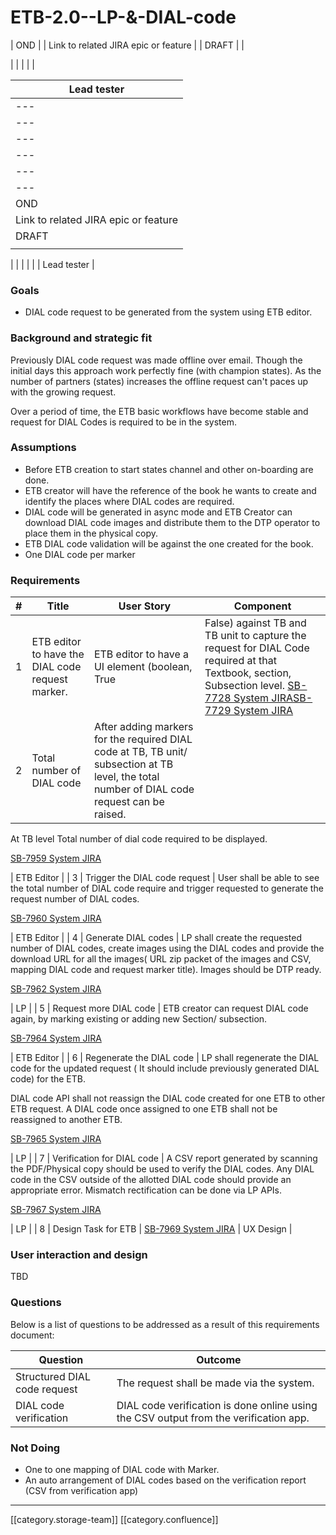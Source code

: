 # ETB-2.0--LP-&-DIAL-code

\| OND | | Link to related JIRA epic or feature | | DRAFT | |

\| |   | | |

| Lead tester                          |
| ------------------------------------ |
| ---                                  |
| ---                                  |
| ---                                  |
| ---                                  |
| ---                                  |
| ---                                  |
| OND                                  |
| Link to related JIRA epic or feature |
| DRAFT                                |
|                                      |

\| |   | | | | Lead tester |

### Goals

* DIAL code request to be generated from the system using ETB editor.

### Background and strategic fit

Previously DIAL code request was made offline over email. Though the initial days this approach work perfectly fine (with champion states). As the number of partners (states) increases the offline request can't paces up with the growing request.&#x20;

Over a period of time, the ETB basic workflows have become stable and request for DIAL Codes is required to be in the system.&#x20;

### Assumptions

* Before ETB creation to start states channel and other on-boarding are done.
* ETB creator will have the reference of the book he wants to create and identify the places where DIAL codes are required.
* DIAL code will be generated in async mode and ETB Creator can download DIAL code images and distribute them to the DTP operator to place them in the physical copy.
* ETB DIAL code validation will be against the one created for the book.
* One DIAL code per marker

### Requirements

| # | Title                                            | User Story                                                                                                                                   | Component                                                                                                                                                                                                           |
| - | ------------------------------------------------ | -------------------------------------------------------------------------------------------------------------------------------------------- | ------------------------------------------------------------------------------------------------------------------------------------------------------------------------------------------------------------------- |
| 1 | ETB editor to have the DIAL code request marker. | ETB editor to have a UI element (boolean, True                                                                                               | False) against TB and TB unit to capture the request for DIAL Code required at that Textbook, section, Subsection level. [SB-7728 System JIRA](https://browse/SB-7728)[SB-7729 System JIRA](https://browse/SB-7729) |
| 2 |  Total number of DIAL code                       | After adding markers for the required DIAL code at TB, TB unit/ subsection at TB level, the total number of DIAL code request can be raised. |                                                                                                                                                                                                                     |

At TB level Total number of dial code required to be displayed.&#x20;

[SB-7959 System JIRA](https://browse/SB-7959)

\|  ETB Editor | | 3 | Trigger the DIAL code request | User shall be able to see the total number of DIAL code require and trigger requested to generate the request number of DIAL codes.

[SB-7960 System JIRA](https://browse/SB-7960)

\| ETB Editor | | 4 | Generate DIAL codes | LP shall create the requested number of DIAL codes,  create images using the DIAL codes and provide the download URL for all the images( URL zip packet of the images and CSV, mapping DIAL code and request marker title). Images should be DTP ready.

[SB-7962 System JIRA](https://browse/SB-7962)

\| LP | | 5 | Request more DIAL code | ETB creator can request DIAL code again, by marking existing or adding new Section/ subsection.&#x20;

[SB-7964 System JIRA](https://browse/SB-7964)

\| ETB Editor | | 6 | Regenerate the DIAL code  | LP shall regenerate the DIAL code for the updated request ( It should include previously generated DIAL code) for the ETB.

DIAL code API shall not reassign the DIAL code created for one ETB to other ETB request. A DIAL code once assigned to one ETB shall not be reassigned to another ETB. &#x20;

[SB-7965 System JIRA](https://browse/SB-7965)

\| LP | | 7 | Verification for DIAL code | A CSV report generated by scanning the PDF/Physical copy should be used to verify the DIAL codes. Any DIAL code in the CSV outside of the allotted DIAL code should provide an appropriate error. Mismatch rectification can be done via LP APIs.

[SB-7967 System JIRA](https://browse/SB-7967)

\| LP | | 8 | Design Task for ETB | [SB-7969 System JIRA](https://browse/SB-7969) | UX Design |

### User interaction and design

TBD

### Questions

Below is a list of questions to be addressed as a result of this requirements document:

| Question                      | Outcome                                                                                |
| ----------------------------- | -------------------------------------------------------------------------------------- |
| Structured DIAL code request  | The request shall be made via the system.                                              |
| DIAL code verification        | DIAL code verification is done online using the CSV output from the verification app.  |

### Not Doing

* One to one mapping of DIAL code with Marker.
* An auto arrangement of DIAL codes based on the verification report (CSV from verification app)

***

\[\[category.storage-team]] \[\[category.confluence]]
